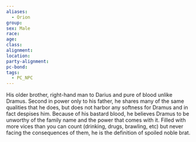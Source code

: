 ```yaml
---
aliases:
  - Orion
group: 
sex: Male
race: 
age: 
class: 
alignment: 
location: 
party-alignment: 
pc-bond: 
tags:
  - PC_NPC
---
```


His older brother, right-hand man to Darius and pure of blood unlike Dramus. Second in power only to his father, he shares many of the same qualities that he does, but does not harbor any softness for Dramus and in fact despises him. Because of his bastard blood, he believes Dramus to be unworthy of the family name and the power that comes with it. Filled with more vices than you can count (drinking, drugs, brawling, etc) but never facing the consequences of them, he is the definition of spoiled noble brat.